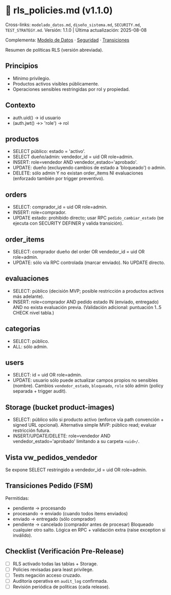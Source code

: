 # 🔐 rls_policies.md (v1.1.0)
Cross-links: `modelado_datos.md`, `diseño_sistema.md`, `SECURITY.md`, `TEST_STRATEGY.md`.
Versión: 1.1.0 | Última actualización: 2025-08-08

Complementa: [Modelo de Datos](modelado_datos.md) · [Seguridad](SECURITY.md) · [Transiciones](TRANSITIONS.md)

Resumen de políticas RLS (versión abreviada).

## Principios
- Mínimo privilegio.
- Productos activos visibles públicamente.
- Operaciones sensibles restringidas por rol y propiedad.

## Contexto
- auth.uid() → id usuario
- (auth.jwt() ->> 'role') → rol

## productos
- SELECT público: estado = 'activo'.
- SELECT dueño/admin: vendedor_id = uid OR role=admin.
- INSERT: role=vendedor AND vendedor_estado='aprobado'.
- UPDATE: dueño (excluyendo cambios de estado a 'bloqueado') o admin.
- DELETE: sólo admin Y no existan order_items NI evaluaciones (enforzado también por trigger preventivo).

## orders
- SELECT: comprador_id = uid OR role=admin.
- INSERT: role=comprador.
- UPDATE estado: prohibido directo; usar RPC `pedido_cambiar_estado` (se ejecuta con SECURITY DEFINER y valida transición).

## order_items
- SELECT: comprador dueño del order OR vendedor_id = uid OR role=admin.
- UPDATE: sólo vía RPC controlada (marcar enviado). No UPDATE directo.

## evaluaciones
- SELECT: público (decisión MVP; posible restricción a productos activos más adelante).
- INSERT: role=comprador AND pedido estado IN (enviado, entregado) AND no exista evaluación previa.
	(Validación adicional: puntuación 1..5 CHECK nivel tabla.)

## categorias
- SELECT: público.
- ALL: sólo admin.

## users
- SELECT: id = uid OR role=admin.
- UPDATE: usuario sólo puede actualizar campos propios no sensibles (nombre). Cambios `vendedor_estado`, `bloqueado`, `role` sólo admin (policy separada + trigger audit).

## Storage (bucket product-images)
- SELECT: público sólo si producto activo (enforce vía path convención + signed URL opcional). Alternativa simple MVP: público read; evaluar restricción futura.
- INSERT/UPDATE/DELETE: role=vendedor AND vendedor_estado='aprobado' limitando a su carpeta `<uid>/`.

## Vista vw_pedidos_vendedor
Se expone SELECT restringido a vendedor_id = uid OR role=admin.

## Transiciones Pedido (FSM)
Permitidas:
- pendiente → procesando
- procesando → enviado (cuando todos items enviados)
- enviado → entregado (sólo comprador)
- pendiente → cancelado (comprador antes de procesar)
Bloqueado cualquier otro salto. Lógica en RPC + validación extra (raise exception si inválido).

## Checklist (Verificación Pre-Release)
- [ ] RLS activado todas las tablas + Storage.
- [ ] Policies revisadas para least privilege.
- [ ] Tests negación acceso cruzado.
- [ ] Auditoría operativa en `audit_log` confirmada.
- [ ] Revisión periódica de políticas (cada release).
